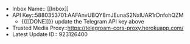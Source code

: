 - Inbox Name:: [[Inbox]]
- API Key::5880353701:AAFAnvUBQY8mJEunaS2NxlUAR1rDnfohQZM
    - {{[[DONE]]}} update the Telegram API key above
- Trusted Media Proxy::https://telegroam-cors-proxy.herokuapp.com/
- Latest Update ID:: 923126400
